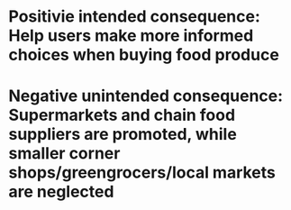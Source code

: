 # Positivie intended consequence: Help users make more informed choices when buying food produce

# Negative unintended consequence: Supermarkets and chain food suppliers are promoted, while smaller corner shops/greengrocers/local markets are neglected
